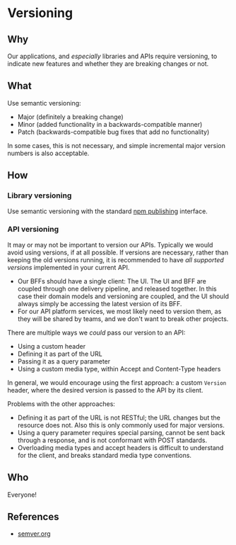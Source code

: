 # Versioning

## Why

Our applications, and _especially_ libraries and APIs require versioning, to indicate new features and whether they are breaking changes or not.

## What

Use semantic versioning:
- Major (definitely a breaking change)
- Minor (added functionality in a backwards-compatible manner)
- Patch (backwards-compatible bug fixes that add no functionality)

In some cases, this is not necessary, and simple incremental major version numbers is also acceptable.

## How

### Library versioning

Use semantic versioning with the standard [npm publishing](npm.md) interface.

### API versioning

It may or may not be important to version our APIs. Typically we would avoid using versions, if at all possible. If versions are necessary, rather than keeping the old versions running, it is recommended to have _all supported versions_ implemented in your current API. 

- Our BFFs should have a single client: The UI. The UI and BFF are coupled through one delivery pipeline, and released together. In this case their domain models and versioning are coupled, and the UI should always simply be accessing the latest version of its BFF.
- For our API platform services, we most likely need to version them, as they will be shared by teams, and we don't want to break other projects.

There are multiple ways we _could_ pass our version to an API:

- Using a custom header
- Defining it as part of the URL
- Passing it as a query parameter
- Using a custom media type, within Accept and Content-Type headers

In general, we would encourage using the first approach: a custom `Version` header, where the desired version is passed to the API by its client.

Problems with the other approaches:

- Defining it as part of the URL is not RESTful; the URL changes but the resource does not. Also this is only commonly used for major versions.
- Using a query parameter requires special parsing, cannot be sent back through a response, and is not conformant with POST standards.
- Overloading media types and accept headers is difficult to understand for the client, and breaks standard media type conventions.

## Who

Everyone!

## References

- [semver.org](http://semver.org/)

